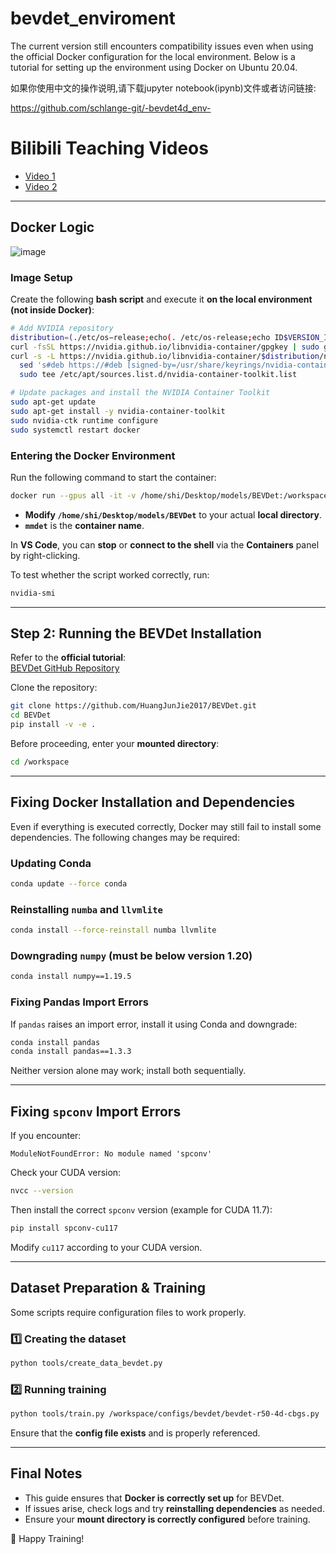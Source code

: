 # bevdet_enviroment
The current version still encounters compatibility issues even when using the official Docker configuration for the local environment. Below is a tutorial for setting up the environment using Docker on Ubuntu 20.04.  

如果你使用中文的操作说明,请下载jupyter notebook(ipynb)文件或者访问链接:  

https://github.com/schlange-git/-bevdet4d_env-
# Bilibili Teaching Videos

- [Video 1](https://www.bilibili.com/video/BV1s54y1n7Ev/?spm_id_from=333.337.search-card.all.click&vd_source=4b8e5a437540b388abe0e0e23e80b583)
- [Video 2](https://www.bilibili.com/video/BV1Dm4y147eM/?spm_id_from=333.337.search-card.all.click&vd_source=4b8e5a437540b388abe0e0e23e80b583)

---

## Docker Logic

![image](https://github.com/user-attachments/assets/62e9e5c5-dacc-40af-b491-33861ed6bec9)




### **Image Setup**
Create the following **bash script** and execute it **on the local environment (not inside Docker)**:

```bash
# Add NVIDIA repository
distribution=(./etc/os−release;echo(. /etc/os-release;echo ID$VERSION_ID)
curl -fsSL https://nvidia.github.io/libnvidia-container/gpgkey | sudo gpg --dearmor -o /usr/share/keyrings/nvidia-container-toolkit-keyring.gpg
curl -s -L https://nvidia.github.io/libnvidia-container/$distribution/nvidia-container-toolkit.list | \
  sed 's#deb https://#deb [signed-by=/usr/share/keyrings/nvidia-container-toolkit-keyring.gpg] https://#g' | \
  sudo tee /etc/apt/sources.list.d/nvidia-container-toolkit.list

# Update packages and install the NVIDIA Container Toolkit
sudo apt-get update
sudo apt-get install -y nvidia-container-toolkit
sudo nvidia-ctk runtime configure
sudo systemctl restart docker
```

### **Entering the Docker Environment**
Run the following command to start the container:
```bash
docker run --gpus all -it -v /home/shi/Desktop/models/BEVDet:/workspace mmdet bash
```
- **Modify `/home/shi/Desktop/models/BEVDet`** to your actual **local directory**.
- **`mmdet`** is the **container name**.

In **VS Code**, you can **stop** or **connect to the shell** via the **Containers** panel by right-clicking.

To test whether the script worked correctly, run:
```bash
nvidia-smi
```

---

## **Step 2: Running the BEVDet Installation**
Refer to the **official tutorial**:  
[BEVDet GitHub Repository](https://github.com/HuangJunJie2017/BEVDet/tree/dev3.0)

Clone the repository:
```bash
git clone https://github.com/HuangJunJie2017/BEVDet.git
cd BEVDet
pip install -v -e .
```

Before proceeding, enter your **mounted directory**:
```bash
cd /workspace
```

---

## **Fixing Docker Installation and Dependencies**
Even if everything is executed correctly, Docker may still fail to install some dependencies. The following changes may be required:

### **Updating Conda**
```bash
conda update --force conda
```

### **Reinstalling `numba` and `llvmlite`**
```bash
conda install --force-reinstall numba llvmlite
```

### **Downgrading `numpy` (must be below version 1.20)**
```bash
conda install numpy==1.19.5
```

### **Fixing Pandas Import Errors**
If `pandas` raises an import error, install it using Conda and downgrade:
```bash
conda install pandas
conda install pandas==1.3.3
```
Neither version alone may work; install both sequentially.

---

## **Fixing `spconv` Import Errors**
If you encounter:
```
ModuleNotFoundError: No module named 'spconv'
```
Check your CUDA version:
```bash
nvcc --version
```
Then install the correct `spconv` version (example for CUDA 11.7):
```bash
pip install spconv-cu117
```
Modify `cu117` according to your CUDA version.

---

## **Dataset Preparation & Training**
Some scripts require configuration files to work properly.

### **1️⃣ Creating the dataset**
```bash
python tools/create_data_bevdet.py
```

### **2️⃣ Running training**
```bash
python tools/train.py /workspace/configs/bevdet/bevdet-r50-4d-cbgs.py
```
Ensure that the **config file exists** and is properly referenced.

---

## **Final Notes**
- This guide ensures that **Docker is correctly set up** for BEVDet.
- If issues arise, check logs and try **reinstalling dependencies** as needed.
- Ensure your **mount directory is correctly configured** before training.

🚀 Happy Training!
